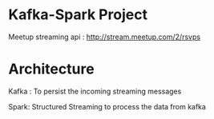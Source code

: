 # Kafka-Spark Project 

Meetup streaming api : http://stream.meetup.com/2/rsvps

# Architecture

Kafka : To persist the incoming streaming messages

Spark: Structured Streaming to process the data from kafka


